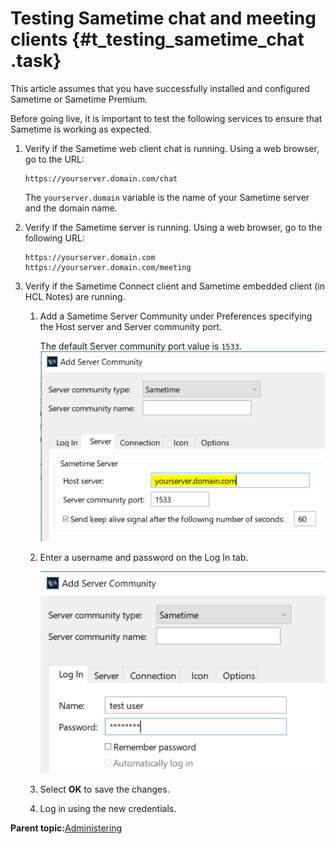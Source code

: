 # Testing Sametime chat and meeting clients {#t_testing_sametime_chat .task}

This article assumes that you have successfully installed and configured Sametime or Sametime Premium.

Before going live, it is important to test the following services to ensure that Sametime is working as expected.

1.  Verify if the Sametime web client chat is running. Using a web browser, go to the URL:

    ``` {#codeblock_onz_dn2_htb}
    https://yourserver.domain.com/chat
    ```

    The `yourserver.domain` variable is the name of your Sametime server and the domain name.

2.  Verify if the Sametime server is running. Using a web browser, go to the following URL:

    ``` {#codeblock_pf2_hcf_htb}
    https://yourserver.domain.com 
    https://yourserver.domain.com/meeting
    ```

3.  Verify if the Sametime Connect client and Sametime embedded client \(in HCL Notes\) are running.

    1.  Add a Sametime Server Community under Preferences specifying the Host server and Server community port.

        The default Server community port value is `1533`.![](Images/i_sametime_community_server.png)

    2.  Enter a username and password on the Log In tab.

        ![](Images/i_server_community.png)

    3.  Select **OK** to save the changes.

    4.  Log in using the new credentials.


**Parent topic:**[Administering](administering.md)

